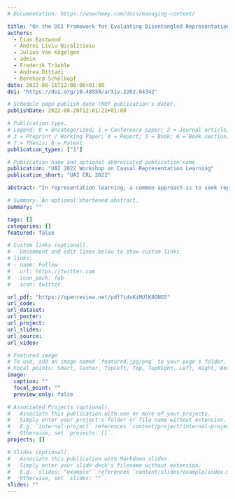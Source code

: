 ```yaml
---
# Documentation: https://wowchemy.com/docs/managing-content/

title: "On the DCI Framework for Evaluating Disentangled Representations: Extensions and Connections to Identifiability"
authors: 
  - Cian Eastwood
  - Andrei Liviu Nicolicioiu
  - Julius Von Kügelgen
  - admin
  - Frederik Träuble
  - Andrea Dittadi
  - Bernhard Schölkopf
date: 2022-08-16T12:00:00+01:00
doi: "https://doi.org/10.48550/arXiv.2202.04342"

# Schedule page publish date (NOT publication's date).
publishDate: 2022-08-20T12:01:22+01:00

# Publication type.
# Legend: 0 = Uncategorized; 1 = Conference paper; 2 = Journal article;
# 3 = Preprint / Working Paper; 4 = Report; 5 = Book; 6 = Book section;
# 7 = Thesis; 8 = Patent
publication_types: ["1"]

# Publication name and optional abbreviated publication name.
publication: "UAI 2022 Workshop on Causal Representation Learning"
publication_short: "UAI CRL 2022"

abstract: "In representation learning, a common approach is to seek representations which disentangle the underlying factors of variation. Eastwood and Williams (2018) proposed three metrics for quantifying the quality of such disentangled representations: disentanglement (D), completeness (C) and informativeness (I). We provide several extensions of this DCI framework by considering the functional capacity required to use a representation. In particular, we establish links to identifiability, point out how D and C can be computed for black-box predictors, and introduce two new measures of representation quality: explicitness (E), derived from a representation’s loss-capacity curve, and size (S) relative to the ground truth. We illustrate the relevance of our extensions on the MPI3D-Real dataset."

# Summary. An optional shortened abstract.
summary: ""

tags: []
categories: []
featured: false

# Custom links (optional).
#   Uncomment and edit lines below to show custom links.
# links:
# - name: Follow
#   url: https://twitter.com
#   icon_pack: fab
#   icon: twitter

url_pdf: "https://openreview.net/pdf?id=KiMUlK8GNG5"
url_code:
url_dataset:
url_poster:
url_project:
url_slides:
url_source:
url_video:

# Featured image
# To use, add an image named `featured.jpg/png` to your page's folder. 
# Focal points: Smart, Center, TopLeft, Top, TopRight, Left, Right, BottomLeft, Bottom, BottomRight.
image:
  caption: ""
  focal_point: ""
  preview_only: false

# Associated Projects (optional).
#   Associate this publication with one or more of your projects.
#   Simply enter your project's folder or file name without extension.
#   E.g. `internal-project` references `content/project/internal-project/index.md`.
#   Otherwise, set `projects: []`.
projects: []

# Slides (optional).
#   Associate this publication with Markdown slides.
#   Simply enter your slide deck's filename without extension.
#   E.g. `slides: "example"` references `content/slides/example/index.md`.
#   Otherwise, set `slides: ""`.
slides: ""
---
```


